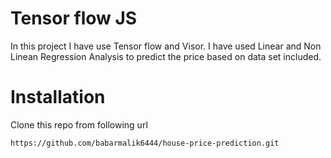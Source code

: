 # Tensor flow JS

In this project I have use Tensor flow and Visor.
I have used Linear and Non Linean Regression Analysis to predict the price based on data set included. 

# Installation
Clone this repo from following url
```sh
https://github.com/babarmalik6444/house-price-prediction.git
```